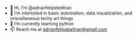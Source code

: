 - 👋 Hi, I’m @adrianfelipebeltran
- 👀 I’m interested in basic automation, data visualization, and miscellaneous techy art things
- 🌱 I’m currently learning python
- 📫 Reach me at adrianfelipebeltran@gmail.com

<!---
adrianfelipebeltran/adrianfelipebeltran is a ✨ special ✨ repository because its `README.md` (this file) appears on your GitHub profile.
You can click the Preview link to take a look at your changes.
--->
